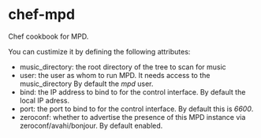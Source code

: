 chef-mpd
========

Chef cookbook for MPD.

You can custimize it by defining the following attributes:
* music_directory: the root directory of the tree to scan for music
* user: the user as whom to run MPD. It needs access to the music_directory By default the *mpd* user.
* bind: the IP address to bind to for the control interface. By default the local IP adress.
* port: the port to bind to for the control interface. By default this is *6600*.
* zeroconf: whether to advertise the presence of this MPD instance via zeroconf/avahi/bonjour. By default enabled.
